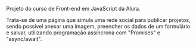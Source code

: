 Projeto do curso de Front-end em JavaScript da Alura.

Trata-se de uma página que simula uma rede social para publicar projetos, sendo possível anexar uma imagem, preencher os dados de um formulário e salvar, utilizando programação assíncrona com "Promises" e "async/await". 